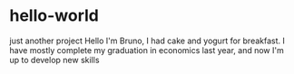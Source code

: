 # hello-world
just another project
Hello I'm Bruno, I had cake and yogurt for breakfast. I have mostly complete my graduation in economics last year, and now I'm up to develop new skills
  
